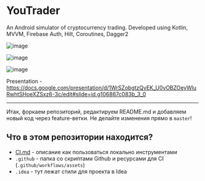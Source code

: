 # YouTrader

An Android simulator of cryptocurrency trading.
Developed using Kotlin, MVVM, Firebase Auth, Hilt, Coroutines, Dagger2

![image](https://user-images.githubusercontent.com/18727272/192311827-63e7be61-f049-4961-9e6d-30267d18363e.png)

![image](https://user-images.githubusercontent.com/18727272/192311859-b32b8d9d-48c3-421b-828d-de6e7221d052.png)

![image](https://user-images.githubusercontent.com/18727272/192311883-bf7e9a29-9244-4de9-8007-d4d3f51e9012.png)


Presentation - https://docs.google.com/presentation/d/1WrSZobgtzQvEK_U0vOBZOeyWluRwhtSHoeXZSxz6-3c/edit#slide=id.g106867c083b_3_0


-------------------------------------------
Итак, форкаем репозиторий, редактируем README.md и добавляем новый код через feature-ветки. Не делайте изменения прямо в `master`!

## Что в этом репозитории находится?

- [CI.md](./CI.md) - описание как пользоваться локально инструментами
- `.github` - папка со скриптами Github и ресурсами для CI (`.github/workflows/assets`)
- `.idea` - тут лежат стили для проекта в Idea
